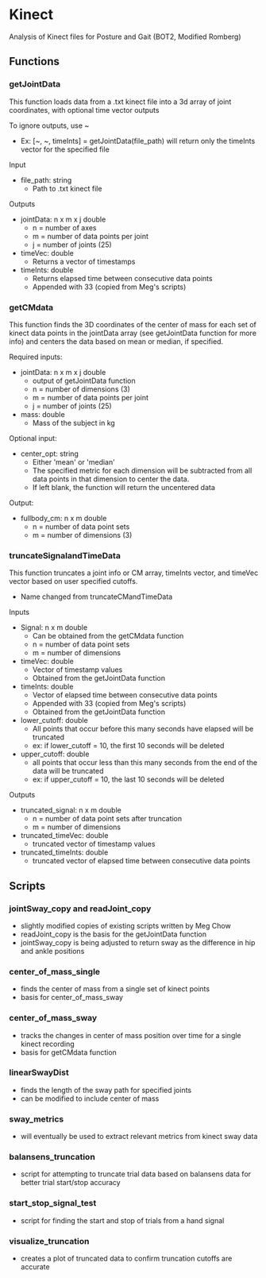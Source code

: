 # Kinect
Analysis of Kinect files for Posture and Gait (BOT2, Modified Romberg)

## Functions
### getJointData
This function loads data from a .txt kinect file into a 3d array of joint coordinates, with optional time vector outputs

To ignore outputs, use ~
* Ex: [~, ~, timeInts] = getJointData(file_path) will return only the timeInts vector for the specified file

Input
* file_path: string
  * Path to .txt kinect file

Outputs
* jointData: n x m x j double
  * n = number of axes
  * m = number of data points per joint
  * j = number of joints (25)
* timeVec: double
  * Returns a vector of timestamps
* timeInts: double
  * Returns elapsed time between consecutive data points
  * Appended with 33 (copied from Meg's scripts)

### getCMdata

This function finds the 3D coordinates of the center of mass for each set of kinect data points in the jointData array (see getJointData function for more info) and centers the data based on mean or median, if specified.

Required inputs:
* jointData: n x m x j double
	* output of getJointData function
	* n = number of dimensions (3)
	* m = number of data points per joint
	* j = number of joints (25)
* mass: double
	* Mass of the subject in kg

Optional input:
* center_opt: string
	* Either 'mean' or 'median'
	* The specified metric for each dimension will be subtracted from all data points in that dimension to center the data.
	* If left blank, the function will return the uncentered data

Output:
* fullbody_cm: n x m double
	* n = number of data point sets
	* m = number of dimensions (3)
	
### truncateSignalandTimeData

This function truncates  a joint info or CM array, timeInts vector, and timeVec vector based on user specified cutoffs.
* Name changed from truncateCMandTimeData

Inputs
* Signal: n x m double
	* Can be obtained from the getCMdata function
	* n = number of data point sets
	* m = number of dimensions
* timeVec: double
	* Vector of timestamp values
	* Obtained from the getJointData function
* timeInts: double
	* Vector of elapsed time between consecutive data points
	* Appended with 33 (copied from Meg's scripts)
	* Obtained from the getJointData function
* lower_cutoff: double
	* All points that occur before this many seconds have elapsed will be truncated
	* ex: if lower_cutoff = 10, the first 10 seconds will be deleted
* upper_cutoff: double
	* all points that occur less than this many seconds from the end of the data will be truncated
	* ex: if upper_cutoff = 10, the last 10 seconds will be deleted

Outputs
* truncated_signal: n x m double
	* n = number of data point sets after truncation
	* m = number of dimensions
* truncated_timeVec: double
	* truncated vector of timestamp values
* truncated_timeInts: double
	* truncated vector of elapsed time between consecutive data points


## Scripts
### jointSway_copy and readJoint_copy
* slightly modified copies of existing scripts written by Meg Chow
* readJoint_copy is the basis for the getJointData function
* jointSway_copy is being adjusted to return sway as the difference in hip and ankle positions

### center_of_mass_single
* finds the center of mass from a single set of kinect points
* basis for center_of_mass_sway

### center_of_mass_sway
* tracks the changes in center of mass position over time for a single kinect recording
* basis for getCMdata function

### linearSwayDist
* finds the length of the sway path for specified joints
* can be modified to include center of mass

### sway_metrics
* will eventually be used to extract relevant metrics from kinect sway data

### balansens_truncation
* script for attempting to truncate trial data based on balansens data for better trial start/stop accuracy

### start_stop_signal_test
* script for finding the start and stop of trials from a hand signal

### visualize_truncation
* creates a plot of truncated data to confirm truncation cutoffs are accurate
